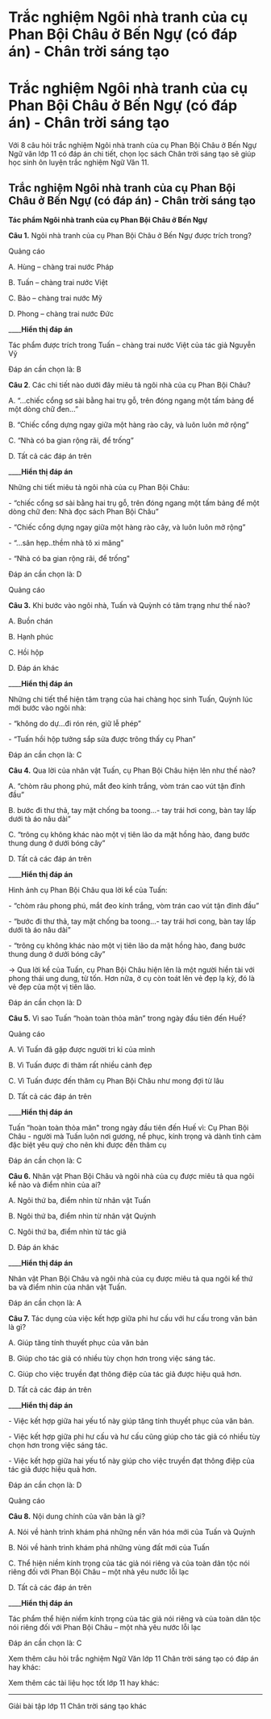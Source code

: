 # Trắc nghiệm Ngôi nhà tranh của cụ Phan Bội Châu ở Bến Ngự (có đáp án) - Chân trời sáng tạo

# Trắc nghiệm Ngôi nhà tranh của cụ Phan Bội Châu ở Bến Ngự (có đáp án) - Chân trời sáng tạo

Với 8 câu hỏi trắc nghiệm Ngôi nhà tranh của cụ Phan Bội Châu ở Bến Ngự Ngữ văn lớp 11 có đáp án chi tiết, chọn lọc sách Chân trời sáng tạo sẽ giúp học sinh ôn luyện trắc nghiệm Ngữ Văn 11.

## Trắc nghiệm Ngôi nhà tranh của cụ Phan Bội Châu ở Bến Ngự (có đáp án) - Chân trời sáng tạo

**Tác phẩm Ngôi nhà tranh của cụ Phan Bội Châu ở Bến Ngự**

**Câu 1.** Ngôi nhà tranh của cụ Phan Bội Châu ở Bến Ngự được trích trong?

Quảng cáo

A. Hùng – chàng trai nước Pháp

B. Tuấn – chàng trai nước Việt

C. Bảo – chàng trai nước Mỹ

D. Phong – chàng trai nước Đức

____**Hiển thị đáp án**

Tác phẩm được trích trong Tuấn – chàng trai nước Việt của tác giả Nguyễn Vỹ

Đáp án cần chọn là: B

**Câu 2**. Các chi tiết nào dưới đây miêu tả ngôi nhà của cụ Phan Bội Châu?

A. “...chiếc cổng sơ sài bằng hai trụ gỗ, trên đóng ngang một tấm bảng để một dòng chữ đen...”

B. “Chiếc cổng dựng ngay giữa một hàng rào cây, và luôn luôn mở rộng”

C. “Nhà có ba gian rộng rãi, để trống”

D. Tất cả các đáp án trên

____**Hiển thị đáp án**

Những chi tiết miêu tả ngôi nhà của cụ Phan Bội Châu:

\- “chiếc cổng sơ sài bằng hai trụ gỗ, trên đóng ngang một tấm bảng để một dòng chữ đen: Nhà đọc sách Phan Bội Châu”

\- “Chiếc cổng dựng ngay giữa một hàng rào cây, và luôn luôn mở rộng”

\- “...sân hẹp..thềm nhà tô xi măng”

\- “Nhà có ba gian rộng rãi, để trống"

Đáp án cần chọn là: D

Quảng cáo

**Câu 3.** Khi bước vào ngôi nhà, Tuấn và Quỳnh có tâm trạng như thế nào?

A. Buồn chán

B. Hạnh phúc

C. Hồi hộp

D. Đáp án khác

____**Hiển thị đáp án**

Những chi tiết thể hiện tâm trạng của hai chàng học sinh Tuấn, Quỳnh lúc mới bước vào ngôi nhà:

\- “không do dự...đi rón rén, giữ lễ phép”

\- “Tuấn hồi hộp tưởng sắp sửa được trông thấy cụ Phan”

Đáp án cần chọn là: C

**Câu 4.** Qua lời của nhân vật Tuấn, cụ Phan Bội Châu hiện lên như thế nào?

A. “chòm râu phong phú, mắt đeo kính trắng, vòm trán cao vút tận đỉnh đầu”

B. bước đi thư thả, tay mặt chống ba toong...- tay trái hơi cong, bàn tay lấp dưới tà áo nâu dài”

C. “trông cụ không khác nào một vị tiên lão da mặt hồng hào, đang bước thung dung ở dưới bóng cây” 

D. Tất cả các đáp án trên

____**Hiển thị đáp án**

Hình ảnh cụ Phan Bội Châu qua lời kể của Tuấn:

\- “chòm râu phong phú, mắt đeo kính trắng, vòm trán cao vút tận đỉnh đầu”

\- “bước đi thư thả, tay mặt chống ba toong...- tay trái hơi cong, bàn tay lấp dưới tà áo nâu dài”

\- “trông cụ không khác nào một vị tiên lão da mặt hồng hào, đang bước thung dung ở dưới bóng cây”

→ Qua lời kể của Tuấn, cụ Phan Bội Châu hiện lên là một người hiền tài với phong thái ung dung, từ tốn. Hơn nữa, ở cụ còn toát lên vẻ đẹp lạ kỳ, đó là vẻ đẹp của một vị tiên lão.

Đáp án cần chọn là: D

**Câu 5.** Vì sao Tuấn “hoàn toàn thỏa mãn” trong ngày đầu tiên đến Huế?

Quảng cáo

A. Vì Tuấn đã gặp được người tri kỉ của mình

B. Vì Tuấn được đi thăm rất nhiều cảnh đẹp

C. Vì Tuấn được đến thăm cụ Phan Bội Châu như mong đợi từ lâu

D. Tất cả các đáp án trên

____**Hiển thị đáp án**

Tuấn “hoàn toàn thỏa mãn" trong ngày đầu tiên đến Huế vì: Cụ Phan Bội Châu - người mà Tuấn luôn nơi gương, nể phục, kính trọng và dành tình cảm đặc biệt yêu quý cho nên khi được đến thăm cụ

Đáp án cần chọn là: C

**Câu 6.** Nhân vật Phan Bội Châu và ngôi nhà của cụ được miêu tả qua ngôi kể nào và điểm nhìn của ai?

A. Ngôi thứ ba, điểm nhìn từ nhân vật Tuấn

B. Ngôi thứ ba, điểm nhìn từ nhân vật Quỳnh

C. Ngôi thứ ba, điểm nhìn từ tác giả

D. Đáp án khác

____**Hiển thị đáp án**

Nhân vật Phan Bội Châu và ngôi nhà của cụ được miêu tả qua ngôi kể thứ ba và điểm nhìn của nhân vật Tuấn.

Đáp án cần chọn là: A

**Câu 7.** Tác dụng của việc kết hợp giữa phi hư cấu với hư cấu trong văn bản là gì?

A. Giúp tăng tính thuyết phục của văn bản

B. Giúp cho tác giả có nhiều tùy chọn hơn trong việc sáng tác.

C. Giúp cho việc truyền đạt thông điệp của tác giả được hiệu quả hơn.

D. Tất cả các đáp án trên

____**Hiển thị đáp án**

\- Việc kết hợp giữa hai yếu tố này giúp tăng tính thuyết phục của văn bản.

\- Việc kết hợp giữa phi hư cấu và hư cấu cũng giúp cho tác giả có nhiều tùy chọn hơn trong việc sáng tác.

\- Việc kết hợp giữa hai yếu tố này giúp cho việc truyền đạt thông điệp của tác giả được hiệu quả hơn. 

Đáp án cần chọn là: D

Quảng cáo

**Câu 8.** Nội dung chính của văn bản là gì?

A. Nói về hành trình khám phá những nền văn hóa mới của Tuấn và Quỳnh

B. Nói về hành trình khám phá những vùng đất mới của Tuấn

C. Thể hiện niềm kính trọng của tác giả nói riêng và của toàn dân tộc nói riêng đối với Phan Bội Châu – một nhà yêu nước lỗi lạc

D. Tất cả các đáp án trên

____**Hiển thị đáp án**

Tác phẩm thể hiện niềm kính trọng của tác giả nói riêng và của toàn dân tộc nói riêng đối với Phan Bội Châu – một nhà yêu nước lỗi lạc

Đáp án cần chọn là: C

Xem thêm câu hỏi trắc nghiệm Ngữ Văn lớp 11 Chân trời sáng tạo có đáp án hay khác:

Xem thêm các tài liệu học tốt lớp 11 hay khác:

* * *

Giải bài tập lớp 11 Chân trời sáng tạo khác

